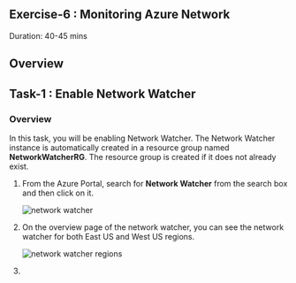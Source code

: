 ## Exercise-6 : Monitoring Azure Network

 Duration: 40-45 mins

## Overview

## Task-1 : Enable Network Watcher

### Overview

In this task, you will be enabling Network Watcher. The Network Watcher instance is automatically created in a resource group named **NetworkWatcherRG**. The resource group is created if it does not already exist.

1. From the Azure Portal, search for **Network Watcher** from the search box and then click on it.

     ![network watcher](https://github.com/Divyasri199/AIW-Azure-Network-Solutions/blob/prod/media/netwat.png?raw=true)
     
2. On the overview page of the network watcher, you can see the network watcher for both East US and West US regions.

     ![network watcher regions](https://github.com/Divyasri199/AIW-Azure-Network-Solutions/blob/prod/media/networkwatcher.png?raw=true)
     
3. 
